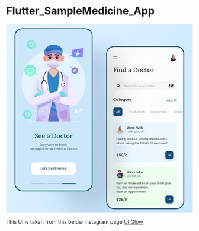 # Flutter_SampleMedicine_App

![SampleAppUI](https://github.com/PradeepHGK/Flutter_SampleMedicine/blob/main/Screenshot%202021-01-19%20154306.png)

This UI is taken from this below instagram page
[UI Glow](https://www.instagram.com/p/CKJqJUHge3B/)  
